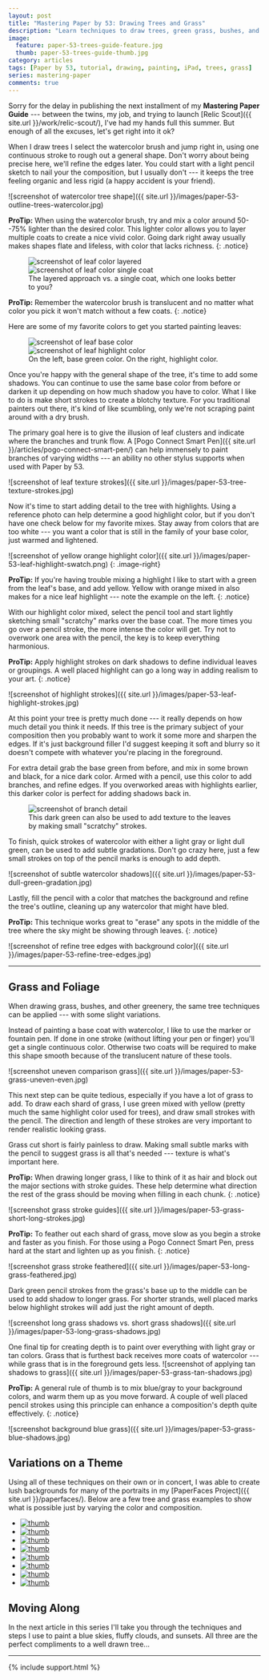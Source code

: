 ```yaml
---
layout: post
title: "Mastering Paper by 53: Drawing Trees and Grass"
description: "Learn techniques to draw trees, green grass, bushes, and other foliage using the iPad app Paper by 53."
image: 
  feature: paper-53-trees-guide-feature.jpg
  thumb: paper-53-trees-guide-thumb.jpg
category: articles
tags: [Paper by 53, tutorial, drawing, painting, iPad, trees, grass]
series: mastering-paper
comments: true
---
```


Sorry for the delay in publishing the next installment of my **Mastering Paper Guide** --- between the twins, my job, and trying to launch [Relic Scout]({{ site.url }}/work/relic-scout/), I've had my hands full this summer. But enough of all the excuses, let's get right into it ok?

When I draw trees I select the watercolor brush and jump right in, using one continuous stroke to rough out a general shape. Don't worry about being precise here, we'll refine the edges later. You could start with a light pencil sketch to nail your the composition, but I usually don't --- it keeps the tree feeling organic and less rigid (a happy accident is your friend).

![screenshot of watercolor tree shape]({{ site.url }}/images/paper-53-outline-trees-watercolor.jpg)

**ProTip:** When using the watercolor brush, try and mix a color around 50--75% lighter than the desired color. This lighter color allows you to layer multiple coats to create a nice vivid color. Going dark right away usually makes shapes flate and lifeless, with color that lacks richness.
{: .notice}

<figure class="half">
	<img src="{{ site.url }}/images/paper-53-tree-green-layered.jpg" alt="screenshot of leaf color layered">
	<img src="{{ site.url }}/images/paper-53-tree-green-one-layer.jpg" alt="screenshot of leaf color single coat">
	<figcaption>The layered approach vs. a single coat, which one looks better to you?</figcaption>
</figure>

**ProTip:** Remember the watercolor brush is translucent and no matter what color you pick it won't match without a few coats.
{: .notice}

Here are some of my favorite colors to get you started painting leaves:

<figure class="half">
	<img src="{{ site.url }}/images/paper-53-leaf-mixed-green.jpg" alt="screenshot of leaf base color">
	<img src="{{ site.url }}/images/paper-53-leaf-mixed-highlight.jpg" alt="screenshot of leaf highlight color">
	<figcaption>On the left, base green color. On the right, highlight color.</figcaption>
</figure>

Once you're happy with the general shape of the tree, it's time to add some shadows. You can continue to use the same base color from before or darken it up depending on how much shadow you have to color. What I like to do is make short strokes to create a blotchy texture. For you traditional painters out there, it's kind of like scumbling, only we're not scraping paint around with a dry brush.

The primary goal here is to give the illusion of leaf clusters and indicate where the branches and trunk flow. A [Pogo Connect Smart Pen]({{ site.url }}/articles/pogo-connect-smart-pen/) can help immensely to paint branches of varying widths --- an ability no other stylus supports when used with Paper by 53.

![screenshot of leaf texture strokes]({{ site.url }}/images/paper-53-tree-texture-strokes.jpg)

Now it's time to start adding detail to the tree with highlights. Using a reference photo can help determine a good highlight color, but if you don't have one check below for my favorite mixes. Stay away from colors that are too white --- you want a color that is still in the family of your base color, just warmed and lightened.

![screenshot of yellow orange highlight color]({{ site.url }}/images/paper-53-leaf-highlight-swatch.png)
{: .image-right}

**ProTip:** If you're having trouble mixing a highlight I like to start with a green from the leaf's base, and add yellow. Yellow with orange mixed in also makes for a nice leaf highlight --- note the example on the left.
{: .notice}

With our highlight color mixed, select the pencil tool and start lightly sketching small "scratchy" marks over the base coat. The more times you go over a pencil stroke, the more intense the color will get. Try not to overwork one area with the pencil, the key is to keep everything harmonious.

**ProTip:** Apply highlight strokes on dark shadows to define individual leaves or groupings. A well placed highlight can go a long way in adding realism to your art.
{: .notice}

![screenshot of highlight strokes]({{ site.url }}/images/paper-53-leaf-highlight-strokes.jpg)

At this point your tree is pretty much done --- it really depends on how much detail you think it needs. If this tree is the primary subject of your composition then you probably want to work it some more and sharpen the edges. If it's just background filler I'd suggest keeping it soft and blurry so it doesn't compete with whatever you're placing in the foreground.

For extra detail grab the base green from before, and mix in some brown and black, for a nice dark color. Armed with a pencil, use this color to add branches, and refine edges. If you overworked areas with highlights earlier, this darker color is perfect for adding shadows back in.

<figure>
	<img src="{{ site.url }}/images/paper-53-tree-branch-detail.jpg" alt="screenshot of branch detail">
	<figcaption>This dark green can also be used to add texture to the leaves by making small "scratchy" strokes.</figcaption>
</figure>

To finish, quick strokes of watercolor with either a light gray or light dull green, can be used to add subtle gradations. Don't go crazy here, just a few small strokes on top of the pencil marks is enough to add depth. 

![screenshot of subtle watercolor shadows]({{ site.url }}/images/paper-53-dull-green-gradation.jpg)

Lastly, fill the pencil with a color that matches the background and refine the tree's outline, cleaning up any watercolor that might have bled.

**ProTip:** This technique works great to "erase" any spots in the middle of the tree where the sky might be showing through leaves.
{: .notice}

![screenshot of refine tree edges with background color]({{ site.url }}/images/paper-53-refine-tree-edges.jpg)

---

## Grass and Foliage

When drawing grass, bushes, and other greenery, the same tree techniques can be applied --- with some slight variations.

Instead of painting a base coat with watercolor, I like to use the marker or fountain pen. If done in one stroke (without lifting your pen or finger) you'll get a single continuous color. Otherwise two coats will be required to make this shape smooth because of the translucent nature of these tools.

![screenshot uneven comparison grass]({{ site.url }}/images/paper-53-grass-uneven-even.jpg)

This next step can be quite tedious, especially if you have a lot of grass to add. To draw each shard of grass, I use green mixed with yellow (pretty much the same highlight color used for trees), and draw small strokes with the pencil. The direction and length of these strokes are very important to render realistic looking grass.

Grass cut short is fairly painless to draw. Making small subtle marks with the pencil to suggest grass is all that's needed --- texture is what's important here. 

**ProTip:** When drawing longer grass, I like to think of it as hair and block out the major sections with stroke guides. These help determine what direction the rest of the grass should be moving when filling in each chunk.
{: .notice}

![screenshot grass stroke guides]({{ site.url }}/images/paper-53-grass-short-long-strokes.jpg)

**ProTip:** To feather out each shard of grass, move slow as you begin a stroke and faster as you finish. For those using a Pogo Connect Smart Pen, press hard at the start and lighten up as you finish.
{: .notice}

![screenshot grass stroke feathered]({{ site.url }}/images/paper-53-long-grass-feathered.jpg)

Dark green pencil strokes from the grass's base up to the middle can be used to add shadow to longer grass. For shorter strands, well placed marks below highlight strokes will add just the right amount of depth.

![screenshot long grass shadows vs. short grass shadows]({{ site.url }}/images/paper-53-long-grass-shadows.jpg)

One final tip for creating depth is to paint over everything with light gray or tan colors. Grass that is furthest back receives more coats of watercolor --- while grass that is in the foreground gets less.
![screenshot of applying tan shadows to grass]({{ site.url }}/images/paper-53-grass-tan-shadows.jpg)

**ProTip:** A general rule of thumb is to mix blue/gray to your background colors, and warm them up as you move forward. A couple of well placed pencil strokes using this principle can enhance a composition's depth quite effectively.
{: .notice}

![screenshot background blue grass]({{ site.url }}/images/paper-53-grass-blue-shadows.jpg)

## Variations on a Theme

Using all of these techniques on their own or in concert, I was able to create lush backgrounds for many of the portraits in my [PaperFaces Project]({{ site.url }}/paperfaces/). Below are a few tree and grass examples to show what is possible just by varying the color and composition.

<ul class="recent-grid unstyled-list">
  <li><a href="{{ site.url }}/paperfaces/isellsoap-portrait/"><img src="{{ site.url }}/images/paperfaces-isellsoap-twitter-150.jpg" alt="thumb" /></a></li>
  <li><a href="{{ site.url }}/paperfaces/thatmiddleway-portrait/"><img src="{{ site.url }}/images/paperfaces-thatmiddleway-twitter-150.jpg" alt="thumb" /></a></li>
  <li><a href="{{ site.url }}/paperfaces/lmichelleinc-portrait/"><img src="{{ site.url }}/images/paperfaces-lmichelleinc-twitter-150.jpg" alt="thumb" /></a></li>
  <li><a href="{{ site.url }}/paperfaces/elektrojunge-portrait/"><img src="{{ site.url }}/images/paperfaces-elektrojunge-twitter-150.jpg" alt="thumb" /></a></li>
  <li><a href="{{ site.url }}/paperfaces/jupiter909-portrait/"><img src="{{ site.url }}/images/paperfaces-jupiter909-twitter-150.jpg" alt="thumb" /></a></li>
  <li><a href="{{ site.url }}/paperfaces/ryandawidjan-portrait/"><img src="{{ site.url }}/images/paperfaces-ryandawidjan-twitter-150.jpg" alt="thumb" /></a></li>
  <li><a href="{{ site.url }}/paperfaces/quimeraimantada-portrait/"><img src="{{ site.url }}/images/paperfaces-quimeraimantada-twitter-150.jpg" alt="thumb" /></a></li>
  <li><a href="{{ site.url }}/paperfaces/michael-rose-portrait/"><img src="{{ site.url }}/images/paperfaces-michael-rose-150.jpg" alt="thumb" /></a></li>
</ul>

## Moving Along

In the next article in this series I'll take you through the techniques and steps I use to paint a blue skies, fluffy clouds, and sunsets. All three are the perfect compliments to a well drawn tree...

---

{% include support.html %}